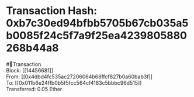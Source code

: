 
Transaction Hash: 0xb7c30ed94bfbb5705b67cb035a5b0085f24c5f7a9f25ea4239805880268b44a8
====================================================================================
  
#💸Transaction  
Block: [[14456681]]  
From: [[0x4dbd4fc535ac27206064b68ffcf827b0a60bab3f]]  
To: [[0x011b6e24ffb0b5f5fcc564cf4183c5bbbc96d515]]  
Transferred: 0.05 Ether